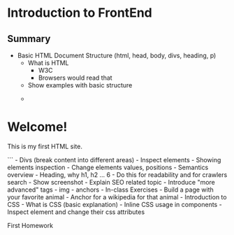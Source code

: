 # Introduction to FrontEnd

## Summary

- Basic HTML Document Structure (html, head, body, divs, heading, p)
  - What is HTML
    - W3C
    - Browsers would read that
  - Show examples with basic structure
  - ```
  <!DOCTYPE html>
<html>
  <head>
    <title>My first website</title>
  </head>
  <body>
    <h1>Welcome!</h1>
    <p>This is my first HTML site.</p>
  </body>
</html>
```
  - Divs (break content into different areas)
- Inspect elements
  - Showing elements inspection
  - Change elements values, positions
- Semantics overview
  - Heading, why h1, h2 ... 6
  - Do this for readability and for crawlers search
    - Show screenshot
  - Explain SEO related topic
- Introduce "more advanced" tags
  - img
  - anchors
- In-class Exercises
  - Build a page with your favorite animal
  - Anchor for a wikipedia for that animal
- Introduction to CSS
  - What is CSS (basic explanation)
  - Inline CSS usage in components
  - Inspect element and change their css attributes

First Homework
